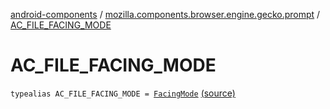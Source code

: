 [android-components](../index.md) / [mozilla.components.browser.engine.gecko.prompt](index.md) / [AC_FILE_FACING_MODE](./-a-c_-f-i-l-e_-f-a-c-i-n-g_-m-o-d-e.md)

# AC_FILE_FACING_MODE

`typealias AC_FILE_FACING_MODE = `[`FacingMode`](../mozilla.components.concept.engine.prompt/-prompt-request/-file/-facing-mode/index.md) [(source)](https://github.com/mozilla-mobile/android-components/blob/master/components/browser/engine-gecko-beta/src/main/java/mozilla/components/browser/engine/gecko/prompt/GeckoPromptDelegate.kt#L46)